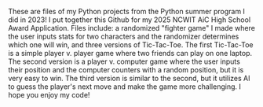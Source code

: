 These are files of my Python projects from the Python summer program I did in 2023! I put together this Github for my 2025 NCWIT AiC High School Award Application.
Files include: a randomized "fighter game" I made where the user inputs stats for two characters and the randomizer determines which one will win, and
three versions of Tic-Tac-Toe. The first Tic-Tac-Toe is a simple player v. player game where two friends can play on one laptop. The second version is a
player v. computer game where the user inputs their position and the computer counters with a random position, but it is very easy to win. The third 
version is similar to the second, but it utilizes AI to guess the player's next move and make the game more challenging. I hope you enjoy my code!
